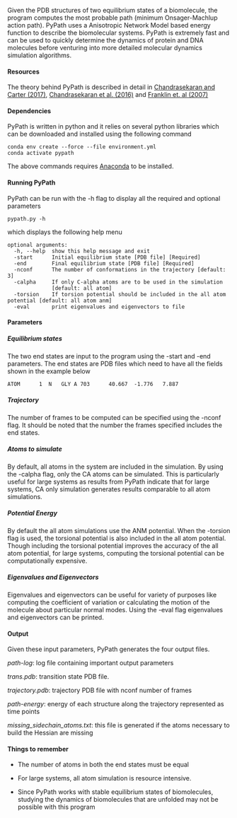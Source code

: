 Given the PDB structures of two equilibrium states of a biomolecule, the program computes the most probable path 
(minimum Onsager-Machlup action path). PyPath uses a Anisotropic Network Model based energy function to describe 
the biomolecular systems. PyPath is extremely fast and can be used to quickly determine the dynamics of protein 
and DNA molecules before venturing into more detailed molecular dynamics simulation algorithms.
 
#### Resources

The theory behind PyPath is described in detail in 
[Chandrasekaran and Carter (2017)](https://aca.scitation.org/doi/10.1063/1.4976142), 
[Chandrasekaran et al. (2016)](http://aca.scitation.aip.org/content/aca/journal/sdy/3/1/10.1063/1.4941599) 
and [Franklin et. al (2007)](http://nar.oxfordjournals.org/content/35/suppl_2/W477)

#### Dependencies

PyPath is written in python and it relies on several python libraries which can be downloaded and installed using the 
following command

```
conda env create --force --file environment.yml
conda activate pypath
```

The above commands requires [Anaconda](https://www.anaconda.com/products/individual) to be installed.

#### Running PyPath

PyPath can be run with the -h flag to display all the required and optional parameters

```
pypath.py -h
```
which displays the following help menu

```
optional arguments:
  -h, --help  show this help message and exit
  -start      Initial equilibrium state [PDB file] [Required]
  -end        Final equilibrium state [PDB file] [Required]
  -nconf      The number of conformations in the trajectory [default: 3]
  -calpha     If only C-alpha atoms are to be used in the simulation 
              [default: all atom]
  -torsion    If torsion potential should be included in the all atom potential [default: all atom anm]
  -eval       print eigenvalues and eigenvectors to file

```

#### Parameters

##### Equilibrium states

The two end states are input to the program using the -start and -end parameters. The end states are PDB files which 
need to have all the fields shown in the example below

```
ATOM      1  N   GLY A 703      40.667  -1.776   7.887
```

##### Trajectory

The number of frames to be computed can be specified using the -nconf flag. It should be noted that the number 
the frames specified includes the end states.

##### Atoms to simulate

By default, all atoms in the system are included in the simulation. By using the -calpha flag, only the CA atoms 
can be simulated. This is particularly useful for large systems as results from PyPath indicate that for large 
systems, CA only simulation generates results comparable to all atom simulations.

##### Potential Energy

By default the all atom simulations use the ANM potential. When the -torsion flag is used, the torsional potential is 
also included in the all atom potential. Though including the torsional potential improves the accuracy of the all atom 
potential, for large systems, computing the torsional potential can be computationally expensive.

##### Eigenvalues and Eigenvectors

Eigenvalues and eigenvectors can be useful for variety of purposes like computing the coefficient of variation 
or calculating the motion of the molecule about particular normal modes. Using the -eval flag eigenvalues and 
eigenvectors can be printed.

#### Output

Given these input parameters, PyPath generates the four output files.

_path-log_: log file containing important output parameters

_trans.pdb_: transition state PDB file.

_trajectory.pdb_: trajectory PDB file with nconf number of frames

_path-energy_: energy of each structure along the trajectory represented as time points

_missing_sidechain_atoms.txt_: this file is generated if the atoms necessary to build the Hessian are missing

#### Things to remember

- The number of atoms in both the end states must be equal

- For large systems, all atom simulation is resource intensive.

- Since PyPath works with stable equilibrium states of biomolecules, studying the dynamics of biomolecules that are unfolded may not be possible with this program
